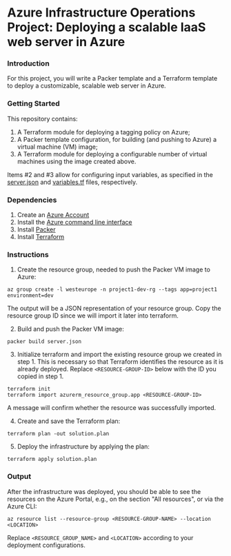 # Azure Infrastructure Operations Project: Deploying a scalable IaaS web server in Azure

### Introduction
For this project, you will write a Packer template and a Terraform template to deploy a customizable, scalable web server in Azure.

### Getting Started
This repository contains:
1. A Terraform module for deploying a tagging policy on Azure;
2. A Packer template configuration, for building (and pushing to Azure) a virtual machine (VM) image;
3. A Terraform module for deploying a configurable number of virtual machines using the image created above.

Items #2 and #3 allow for configuring input variables, as specified in the [server.json](server.json) and [variables.tf](variables.tf) files, respectively.

### Dependencies
1. Create an [Azure Account](https://portal.azure.com)
2. Install the [Azure command line interface](https://docs.microsoft.com/en-us/cli/azure/install-azure-cli?view=azure-cli-latest)
3. Install [Packer](https://www.packer.io/downloads)
4. Install [Terraform](https://www.terraform.io/downloads.html)

### Instructions

1) Create the resource group, needed to push the Packer VM image to Azure:
```console
az group create -l westeurope -n project1-dev-rg --tags app=project1 environment=dev
```
The output will be a JSON representation of your resource group. Copy the resource group ID since we will import it later into terraform.

2) Build and push the Packer VM image:
```console
packer build server.json
```

3) Initialize terraform and import the existing resource group we created in step 1. This is necessary so that Terraform identifies the resource as it is already deployed. Replace `<RESOURCE-GROUP-ID>` below with the ID you copied in step 1.
```console
terraform init
terraform import azurerm_resource_group.app <RESOURCE-GROUP-ID>
```
A message will confirm whether the resource was successfully imported.

4) Create and save the Terraform plan:
```console
terraform plan -out solution.plan
```

5) Deploy the infrastructure by applying the plan:
```console
terraform apply solution.plan
```

### Output

After the infrastructure was deployed, you should be able to see the resources on the Azure Portal, e.g., on the section "All resources", or via the Azure CLI:
```console
az resource list --resource-group <RESOURCE-GROUP-NAME> --location <LOCATION>
```
Replace `<RESOURCE_GROUP_NAME>` and `<LOCATION>` according to your deployment configurations.

